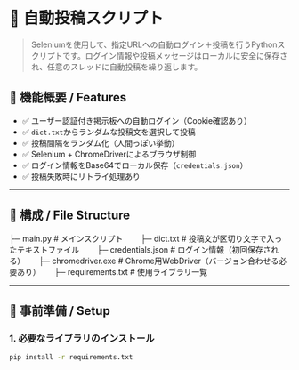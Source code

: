 # 📝 自動投稿スクリプト

> Seleniumを使用して、指定URLへの自動ログイン＋投稿を行うPythonスクリプトです。ログイン情報や投稿メッセージはローカルに安全に保存され、任意のスレッドに自動投稿を繰り返します。

## 🚀 機能概要 / Features

- ✅ ユーザー認証付き掲示板への自動ログイン（Cookie確認あり）
- ✅ `dict.txt`からランダムな投稿文を選択して投稿
- ✅ 投稿間隔をランダム化（人間っぽい挙動）
- ✅ Selenium + ChromeDriverによるブラウザ制御
- ✅ ログイン情報をBase64でローカル保存（`credentials.json`）
- ✅ 投稿失敗時にリトライ処理あり

---

## 📁 構成 / File Structure

├─ main.py # メインスクリプト　　
├─ dict.txt # 投稿文が区切り文字で入ったテキストファイル　　
├─ credentials.json # ログイン情報（初回保存される）　　
├─ chromedriver.exe # Chrome用WebDriver（バージョン合わせる必要あり）　　
├─ requirements.txt # 使用ライブラリ一覧　　

---

## 🔧 事前準備 / Setup

### 1. 必要なライブラリのインストール
```bash
pip install -r requirements.txt
